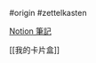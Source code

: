 #origin #zettelkasten 

[Notion 筆記](https://www.notion.so/sa871018/3a4e1a31bb0b4320bf5c80517b22fa61)

[[我的卡片盒]]